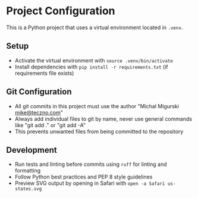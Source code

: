 # Project Configuration

This is a Python project that uses a virtual environment located in `.venv`.

## Setup
- Activate the virtual environment with `source .venv/bin/activate`
- Install dependencies with `pip install -r requirements.txt` (if requirements file exists)

## Git Configuration
- All git commits in this project must use the author "Michal Migurski <mike@teczno.com>"
- Always add individual files to git by name, never use general commands like "git add ." or "git add -A"
- This prevents unwanted files from being committed to the repository

## Development
- Run tests and linting before commits using `ruff` for linting and formatting
- Follow Python best practices and PEP 8 style guidelines
- Preview SVG output by opening in Safari with `open -a Safari us-states.svg`